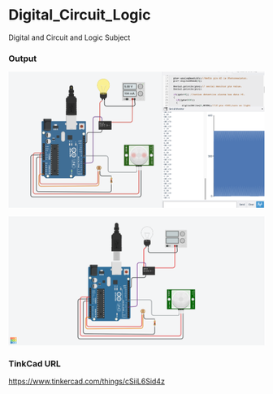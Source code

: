# Digital_Circuit_Logic
Digital and Circuit and Logic Subject

### Output 
![output](image/Snipaste_2022-11-26_08-11-36.png)

![](image/Automatic%20Room%20Lighting%20System-%20Nov%2026.png)

### TinkCad URL

[https://www.tinkercad.com/things/cSiiL6Sid4z ](https://www.tinkercad.com/things/cSiiL6Sid4z)
